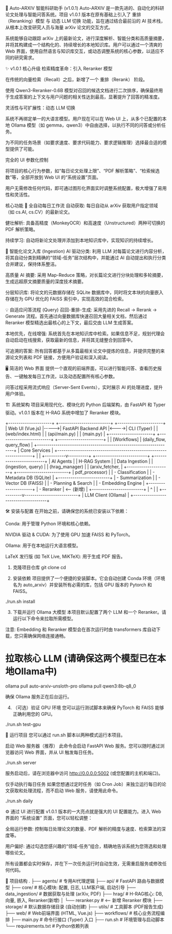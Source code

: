 🚀 Auto-ARXIV 智能科研助手 (v1.0.1)
Auto-ARXIV 是一款先进的、自动化的科研论文处理与智能问答系统。项目 v1.0.1 版本在原有基础上引入了 重排（Reranking）模型 与 动态 LLM 切换 功能，旨在通过结合最前沿的 AI 技术栈，从根本上改变研究人员与海量 arXiv 论文的交互方式。

系统能够自动跟踪 arXiv 上的最新论文，进行深度解析、智能分类和高质量摘要，并将其构建成一个结构化的、持续增长的本地知识库。用户可以通过一个清爽的 Web 界面，使用自然语言与知识库交互，或动态调整系统的核心参数，以适应不同的研究需求。

✨ v1.0.1 核心升级
检索精度革命：引入 Reranker 模型

在传统的向量检索（Recall）之后，新增了一个 重排（Rerank） 阶段。

使用 Qwen3-Reranker-0.6B 模型对召回的候选文档进行二次排序，确保最终用于生成答案的上下文与用户问题的相关性达到最高，显著提升了回答的精准度。

灵活性与可扩展性：动态 LLM 切换

系统不再绑定单一的大语言模型。用户现在可以在 Web UI 上，从多个已配置的本地 Ollama 模型（如 gemma，qwen3）中自由选择，以执行不同的问答或分析任务。

为不同的任务场景（如要求速度、要求代码能力、要求逻辑推理）选择最合适的模型提供了可能。

完全的 UI 参数化控制

将项目的核心行为参数，如“每日论文处理上限”、“PDF 解析策略”、“检索候选数”等，全部开放到 Web UI 的“系统设置”页面。

用户无需修改任何代码，即可通过图形化界面实时调整系统配置，极大增强了易用性和灵活性。

核心功能
🤖 全自动每日工作流
自动获取: 每日自动从 arXiv 获取用户指定领域（如 cs.AI, cs.CV）的最新论文。

健壮解析: 具备高精度（MonkeyOCR）和高速度（Unstructured）两种可切换的 PDF 解析策略。

持续学习: 自动将新论文处理并添加到本地知识库中，实现知识的持续增长。

🧠 智能化论文入库 (Ingestion)
AI 驱动分类: 利用 LLM 对每篇论文进行内容分析，将其自动分类到精确的“领域-任务”层次结构中，并能通过 AI 自动提出和执行分类合并建议，保持体系整洁。

高质量 AI 摘要: 采用 Map-Reduce 策略，对长篇论文进行分块处理和多轮摘要，生成远超原文摘要质量的深度技术摘要。

分层知识库: 将论文的元数据存储在 SQLite 数据库中，同时将文本块的向量嵌入存储在为 GPU 优化的 FAISS 索引中，实现高效的混合检索。

💡 自适应问答流程 (Query)
召回-重排-生成: 采用先进的 Recall -> Rerank -> Generate 流程。首先通过向量数据库快速召回大量相关文档，然后通过 Reranker 模型精选出最核心的上下文，最后交由 LLM 生成答案。

本地优先，在线增强: 系统首先在本地知识库中检索。如果信息不足，规划代理会自动启动在线搜索，获取最新的信息，并将其无缝整合到回答中。

可追溯的答案: 所有回答都基于从多篇最相关论文中提炼的信息，并提供完整的来源论文列表和 PDF 链接，方便用户验证和深入阅读。

🖥️ 简洁的 Web 界面
提供一个直观的前端界面，可以进行智能问答、查看历史报告、一键触发每日工作流，以及动态配置所有核心参数。

问答过程采用流式响应（Server-Sent Events），实时展示 AI 的处理进度，提升用户体验。

🏗️ 系统架构
项目采用现代化、模块化的 Python 后端架构，由 FastAPI 和 Typer 驱动。v1.0.1 版本在 H-RAG 系统中增加了 Reranker 模块。

+---------------------+      +-------------------------+      +----------------------+
|     Web UI (Vue.js) |----->|   FastAPI Backend API   |<---->|   CLI (Typer)        |
|    (web/index.html) |      |    (api/main.py)        |      |   (main.py)          |
+---------------------+      +-------------------------+      +----------------------+
                                       |
                                       | [Workflows]
                                       | (daily_flow, query_flow)
                                       |
           +------------------------------------------------------------------+
           |                           Core Services                          |
           +------------------------------------------------------------------+
           |                                                                  |
+----------v----------+    +-------------------------+    +-------------------------+
|     AI Agents       |    |     H-RAG System        |    |   Data Ingestion        |
| (ingestion, query)  |    |    (hrag_manager)       |    | (arxiv_fetcher,         |
+---------------------+    +-------------------------+    |  pdf_processor)         |
| - Classification    |    | - Metadata DB (SQLite)  |    +-------------------------+
| - Summarization     |    | - Vector DB (FAISS)     |
| - Planning & Search |    | - Embedding Engine      |
+---------------------+    | - Reranker              |  <-- (新增)
           |               +-------------------------+
           |                          ^
           |                          |
+----------v--------------------------+
|      LLM Client (Ollama)           |
+------------------------------------+

🛠️ 安装与配置
在开始之前，请确保您的系统已安装以下依赖：

Conda: 用于管理 Python 环境和核心依赖。

NVIDIA 驱动 & CUDA: 为了使用 GPU 加速 FAISS 和 PyTorch。

Ollama: 用于在本地运行大语言模型。

LaTeX 发行版 (如 TeX Live, MiKTeX): 用于生成 PDF 报告。

1. 克隆项目仓库
git clone <your-repo-url>
cd <your-repo-directory>

2. 安装依赖
项目提供了一个便捷的安装脚本。它会自动创建 Conda 环境（环境名为 auto_arxiv）并安装所有必需的库，包括 GPU 版本的 Pytorch 和 FAISS。

./run.sh install

3. 下载并运行 Ollama 大模型
本项目默认配置了两个 LLM 和一个 Reranker。请运行以下命令来拉取所需模型。

注意: Embedding 和 Reranker 模型会在首次运行时由 transformers 库自动下载，您只需确保网络连接通畅。

# 拉取核心 LLM (请确保这两个模型已在本地Ollama中)
ollama pull auto-arxiv-unsloth-pro
ollama pull qwen3:8b-q8_0

确保 Ollama 服务正在后台运行。

4. （可选）验证 GPU 环境
您可以运行测试脚本来确保 PyTorch 和 FAISS 能够正确利用您的 GPU。

./run.sh test-gpu

🚀 运行项目
您可以通过 run.sh 脚本以两种模式运行本项目。

启动 Web 服务器（推荐）
此命令会启动 FastAPI Web 服务。您可以随时通过浏览器访问 Web 界面，并从 UI 触发每日任务。

./run.sh server

服务启动后，请在浏览器中访问 http://0.0.0.0:5002 (或您配置的主机和端口)。

仅手动执行每日任务
如果您想通过定时任务（如 Cron Job）来独立运行每日的论文获取和处理流程，而不启动 Web 服务，请使用此命令。

./run.sh daily

⚙️ 通过 UI 进行配置
v1.0.1 版本的一大亮点就是强大的 UI 配置能力。进入 Web 界面的 “系统设置” 页面，您可以轻松调整：

全局运行参数: 控制每日处理论文的数量、PDF 解析的精度与速度、检索算法的深度等。

用户偏好: 通过勾选您感兴趣的“领域-任务”组合，精确地告诉系统为您筛选和处理哪些论文。

所有设置都会实时保存，并在下一次任务运行时自动生效，无需重启服务或修改任何代码。

📂 项目结构
.
├── agents/              # 专用AI代理逻辑
├── api/                 # FastAPI 路由与数据模型
├── core/                # 核心模块: 配置, 日志, LLM客户端, 启动引导
├── data_ingestion/      # 数据获取与处理 (arXiv, PDF)
├── hrag/                # H-RAG核心: DB, 向量, 嵌入, Reranker(新增)
│   └── reranker.py      # <-- 新增 Reranker 模块
├── storage/             # 默认数据存储目录 (自动创建)
├── utils/               # 工具脚本 (PDF报告生成)
├── web/                 # Web前端界面 (HTML, Vue.js)
├── workflows/           # 核心业务流程编排
├── main.py              # 命令行接口 (Typer) 入口
├── run.sh               # 环境管理与启动脚本
└── requirements.txt     # Python依赖列表
